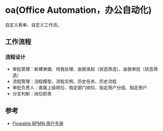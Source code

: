 # oa(Office Automation，办公自动化)

自定义表单、自定义工作流。

## 工作流程

### 流程设计
- 审批管理：新建单据、待我处理、由我发起（状态筛选）、由我审批（状态筛选）
- 流程管理：流程模型、流程实例、历史任务、历史流程
- 审批负责人：直属上级岗位、指定部门岗位、指定用户分组、指定用户
- 分支判断：岗位职责

## 参考
- [Flowable BPMN 用户手册](https://tkjohn.github.io/flowable-userguide/)
